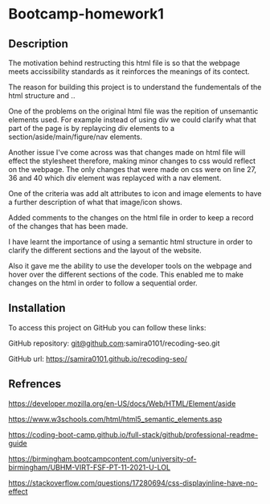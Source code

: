 # Bootcamp-homework1

## Description
<!-- What was your motivation? -->

The motivation behind restructing this html file is so that the webpage meets accissibility standards as it reinforces the meanings of its contect.

<!-- Why did you build this project? -->

The reason for building this project is to understand the fundementals of the html structure and ..

<!-- What problem does it solve? -->

One of the problems on the original html file was the repition of unsemantic elements used. For example instead of using div we could clarify what that part of the page is by replaycing div elements to a section/aside/main/figure/nav elements. 

Another issue I've come across was that changes made on html file will effect the stylesheet therefore, making minor changes to css would reflect on the webpage. The only changes that were made on css were on line 27, 36 and 40 which div element was replayced with a nav element. 

One of the criteria was add alt attributes to icon and image elements to have a further description of what that image/icon shows. 

Added comments to the changes on the html file in order to keep a record of the changes that has been made.

<!-- What did you learn? -->

I have learnt the importance of using a semantic html structure in order to clarify the different sections and the layout of the website. 

Also it gave me the ability to use the developer tools on the webpage and hover over the different sections of the code. This enabled me to make changes on the html in order to follow a sequential order.

## Installation
<!--Steps to follow to see the project-->
To access this project on GitHub you can follow these links:

GitHub repository: git@github.com:samira0101/recoding-seo.git

GitHub url: https://samira0101.github.io/recoding-seo/

## Refrences
<!--guidance used to complete this project-->

https://developer.mozilla.org/en-US/docs/Web/HTML/Element/aside

https://www.w3schools.com/html/html5_semantic_elements.asp

https://coding-boot-camp.github.io/full-stack/github/professional-readme-guide

https://birmingham.bootcampcontent.com/university-of-birmingham/UBHM-VIRT-FSF-PT-11-2021-U-LOL

https://stackoverflow.com/questions/17280694/css-displayinline-have-no-effect



